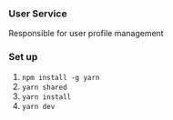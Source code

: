 ### User Service
Responsible for user profile management

### Set up
1. `npm install -g yarn`
2. `yarn shared`
3. `yarn install`
4. `yarn dev`